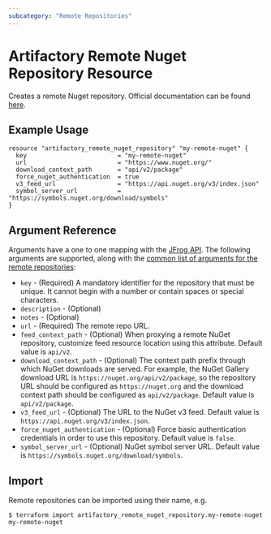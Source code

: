 ```yaml
---
subcategory: "Remote Repositories"
---
```

# Artifactory Remote Nuget Repository Resource

Creates a remote Nuget repository.
Official documentation can be found [here](https://www.jfrog.com/confluence/display/JFROG/NuGet+Repositories).


## Example Usage

```hcl
resource "artifactory_remote_nuget_repository" "my-remote-nuget" {
  key                         = "my-remote-nuget"
  url                         = "https://www.nuget.org/"
  download_context_path       = "api/v2/package"
  force_nuget_authentication  = true
  v3_feed_url                 = "https://api.nuget.org/v3/index.json"
  symbol_server_url           = "https://symbols.nuget.org/download/symbols"
}
```

## Argument Reference

Arguments have a one to one mapping with the [JFrog API](https://www.jfrog.com/confluence/display/RTF/Repository+Configuration+JSON).
The following arguments are supported, along with the [common list of arguments for the remote repositories](remote.md):

* `key` - (Required) A mandatory identifier for the repository that must be unique. It cannot begin with a number or
  contain spaces or special characters.
* `description` - (Optional)
* `notes` - (Optional)
* `url` - (Required) The remote repo URL.
* `feed_context_path` - (Optional) When proxying a remote NuGet repository, customize feed resource location using this attribute. Default value is `api/v2`.
* `download_context_path` - (Optional) The context path prefix through which NuGet downloads are served.
   For example, the NuGet Gallery download URL is `https://nuget.org/api/v2/package`, so the repository
   URL should be configured as `https://nuget.org` and the download context path should be configured as `api/v2/package`. Default value is `api/v2/package`.
* `v3_feed_url` - (Optional) The URL to the NuGet v3 feed. Default value is `https://api.nuget.org/v3/index.json`.
* `force_nuget_authentication` - (Optional) Force basic authentication credentials in order to use this repository. Default value is `false`.
* `symbol_server_url` - (Optional) NuGet symbol server URL. Default value is `https://symbols.nuget.org/download/symbols`.



## Import

Remote repositories can be imported using their name, e.g.
```
$ terraform import artifactory_remote_nuget_repository.my-remote-nuget my-remote-nuget
```
